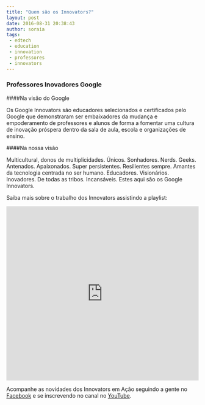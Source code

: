 ```yaml
---
title: "Quem são os Innovators?"
layout: post
date: 2016-08-31 20:38:43
author: soraia
tags: 
 - edtech 
 - education 
 - innovation
 - professores
 - innovators
---
```


### Professores Inovadores Google

####Na visão do Google

Os Google Innovators são educadores selecionados e certificados pelo Google que demonstraram ser embaixadores da mudança e empoderamento de professores e alunos de forma a fomentar uma cultura de inovação próspera dentro da sala de aula, escola e organizações de ensino.

####Na nossa visão

Multicultural, donos de multiplicidades. Únicos. Sonhadores. Nerds. Geeks. Antenados. Apaixonados. Super persistentes. Resilientes sempre. Amantes da tecnologia centrada no ser humano. Educadores. Visionários. Inovadores. De todas as tribos. Incansáveis. Estes aqui são os Google Innovators.

Saiba mais sobre o trabalho dos Innovators assistindo a playlist:

<iframe 
  width="100%" 
  height="455" 
  src="https://www.youtube.com/embed/Od8ODCb21jc?list=PLBXpnsR1Z9bAqBO2VEi4eT5L0dkJO_YMq&amp;showinfo=0" 
  frameborder="0" 
  allowfullscreen>
</iframe>

Acompanhe as novidades dos Innovators em Ação seguindo a gente no [Facebook](https://www.facebook.com/innovatorsbr/) e se inscrevendo no canal no [YouTube](https://www.youtube.com/channel/UCC_3J1-F5Jj9t0dikFSS5bw). 